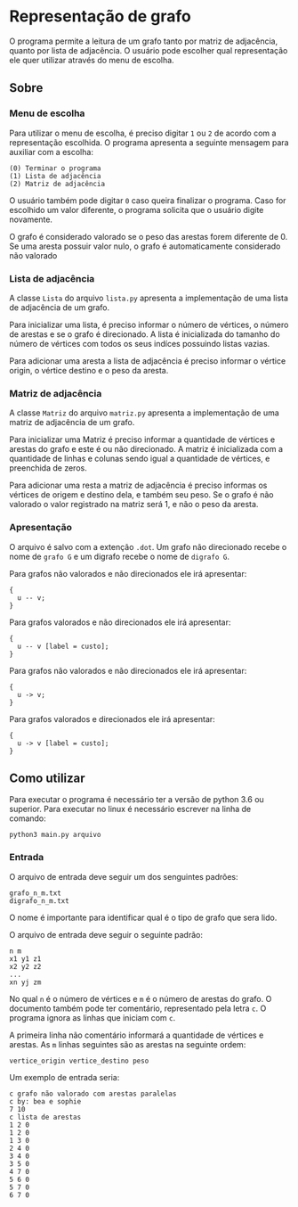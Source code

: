 # Representação de grafo

O programa permite a leitura de um grafo tanto por matriz de adjacência, quanto por lista de adjacência. O usuário pode escolher qual representação ele quer utilizar através do menu de escolha.

## Sobre
### Menu de escolha

Para utilizar o menu de escolha, é preciso digitar `1` ou `2` de acordo com a representação escolhida. O programa apresenta a seguinte mensagem para auxiliar com a escolha:

```
(0) Terminar o programa
(1) Lista de adjacência
(2) Matriz de adjacência
```
O usuário também pode digitar `0` caso queira finalizar o programa. Caso for escolhido um valor diferente, o programa solicita que o usuário digite novamente.

O grafo é considerado valorado se o peso das arestas forem diferente de 0. Se uma aresta possuir valor nulo, o grafo é automaticamente considerado não valorado

### Lista de adjacência

A classe `Lista` do arquivo `lista.py` apresenta a implementação de uma lista de adjacência de um grafo. 

Para inicializar uma lista, é preciso informar o número de vértices, o número de arestas e se o grafo é direcionado. A lista é inicializada do tamanho do número de vértices com todos os seus indíces possuindo listas vazias.

Para adicionar uma aresta a lista de adjacência é preciso informar o vértice origin, o vértice destino e o peso da aresta. 


### Matriz de adjacência

A classe `Matriz` do arquivo `matriz.py` apresenta a implementação de uma matriz de adjacência de um grafo. 

Para inicializar uma Matriz é preciso informar a quantidade de vértices e arestas do grafo e este é ou não direcionado. A matriz é inicializada com a quantidade de linhas e colunas sendo igual a quantidade de vértices, e preenchida de zeros.

Para adicionar uma resta a matriz de adjacência é preciso informas os vértices de origem e destino dela, e também seu peso. Se o grafo é não valorado o valor registrado na matriz será 1, e não o peso da aresta.

### Apresentação
O arquivo é salvo com a extenção `.dot`. Um grafo não direcionado recebe o nome de `grafo G` e um digrafo recebe o nome de `digrafo G`.

Para grafos não valorados e não direcionados ele irá apresentar:
```
{
  u -- v;
}
```

Para grafos valorados e não direcionados ele irá apresentar:
```
{
  u -- v [label = custo];
}
```

Para grafos não valorados e não direcionados ele irá apresentar:
```
{
  u -> v;
}
```

Para grafos valorados e direcionados ele irá apresentar:
```
{
  u -> v [label = custo];
}
```

## Como utilizar
Para executar o programa é necessário ter a versão de python 3.6 ou superior. Para executar no linux é necessário escrever na linha de comando:

```
python3 main.py arquivo
```

### Entrada

O arquivo de entrada deve seguir um dos senguintes padrões:
```
grafo_n_m.txt
digrafo_n_m.txt
```

O nome é importante para identificar qual é o tipo de grafo que sera lido. 

O arquivo de entrada deve seguir o seguinte padrão:
```
n m 
x1 y1 z1
x2 y2 z2
...
xn yj zm
```

No qual `n` é o número de vértices e `m` é o número de arestas do grafo. O documento também pode ter comentário, representado pela letra `c`. O programa ignora as linhas que iniciam com `c`.

A primeira linha não comentário informará a quantidade de vértices e arestas. As `m` linhas seguintes são as arestas na seguinte ordem:

```
vertice_origin vertice_destino peso 
```

Um exemplo de entrada seria:
```
c grafo não valorado com arestas paralelas
c by: bea e sophie
7 10
c lista de arestas
1 2 0
1 2 0
1 3 0
2 4 0
3 4 0
3 5 0
4 7 0
5 6 0
5 7 0
6 7 0
```